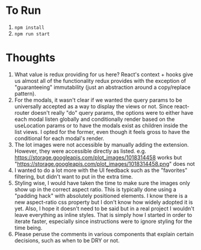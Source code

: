 # To Run

1. `npm install`
2. `npm run start`

# Thoughts

1. What value is redux providing for us here? React's context + hooks give us almost all of the functionality redux provides with the exception of "guaranteeing" immutability (just an abstraction around a copy/replace pattern).
2. For the modals, it wasn't clear if we wanted the query params to be universally accepted as a way to display the views or not. Since react-router doesn't really "do" query params, the options were to either have each modal listen globally and conditionally render based on the useLocation params or to have the modals exist as children inside the list views. I opted for the former, even though it feels gross to have the conditional for each modal's render.
3. The lot images were not accessible by manually adding the extension. However, they were accessible directly as listed. e.g. https://storage.googleapis.com/plot_images/1018314458 works but "https://storage.googleapis.com/plot_images/1018314458.png" does not
4. I wanted to do a lot more with the UI feedback such as the "favorites" filtering, but didn't want to put in the extra time.
5. Styling wise, I would have taken the time to make sure the images only show up in the correct aspect ratio. This is typically done using a "padding hack" with absolutely positioned elements. I know there is a new aspect-ratio css property but I don't know how widely adopted it is yet. Also, I hope it doesn't need to be said but in a real project I wouldn't leave everything as inline styles. That is simply how I started in order to iterate faster, especially since instructions were to ignore styling for the time being.
6. Please peruse the comments in various components that explain certain decisions, such as when to be DRY or not.
